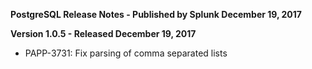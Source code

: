 **PostgreSQL Release Notes - Published by Splunk December 19, 2017**


**Version 1.0.5 - Released December 19, 2017**

* PAPP-3731: Fix parsing of comma separated lists
